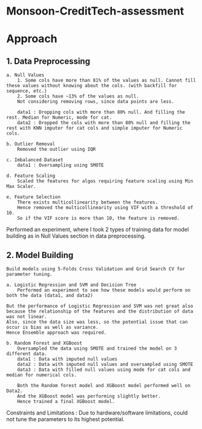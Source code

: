 # Monsoon-CreditTech-assessment


# Approach


## 1. Data Preprocessing

    a. Null Values
        1. Some cols have more than 81% of the values as null. Cannot fill these values without knowing about the cols. (with backfill for sequence, etc.)
        2. Some cols have ~13% of the values as null.
        Not considering removing rows, since data points are less.

        data1 : Dropping cols with more than 80% null. And filling the rest. Median for Numeric, mode for cat.
        data2 : Dropped the cols with more than 80% null and filling the rest with KNN imputer for cat cols and simple imputer for Numeric cols.

    b. Outlier Removal 
        Removed the outlier using IQR 

    c. Imbalanced Dataset
        data1 : Oversampling using SMOTE
        
    d. Feature Scaling 
        Scaled the features for algos requiring feature scaling using Min Max Scaler.
    
    e. Feature Selection 
        There exists multicollinearity between the features. 
        Hence removed the multicollinearity using VIF with a threshold of 10.
        So if the VIF score is more than 10, the feature is removed.

Performed an experiment, where I took 2 types of training data for model building as in Null Values section in data preprocessing.

## 2. Model Building
    Build models using 5-Folds Cross Validation and Grid Search CV for parameter tuning.

    a. Logistic Regression and SVM and Decision Tree
        Performed an experiment to see how these models would perform on both the data (data1, and data2)
    
    But the performance of Logistic Regression and SVM was not great also because the relationship of the features and the distribution of data was not linear.
    Also, since the data size was less, so the potential issue that can occur is bias as well as variance. 
    Hence Ensemble approach was required.

    b. Random Forest and XGBoost
        Oversampled the data using SMOTE and trained the model on 3 different data.
        data1 : Data with imputed null values
        data2 : Data with imputed null values and oversampled using SMOTE
        data3 : Data with filled null values using mode for cat cols and median for numerical cols.

        Both the Random forest model and XGBoost model performed well on Data2.
        And the XGBoost model was performing slightly better.
        Hence trained a final XGBoost model.


Constraints and Limitations : Due to hardware/software limitations, could not tune the parameters to its highest potential.



    

    


